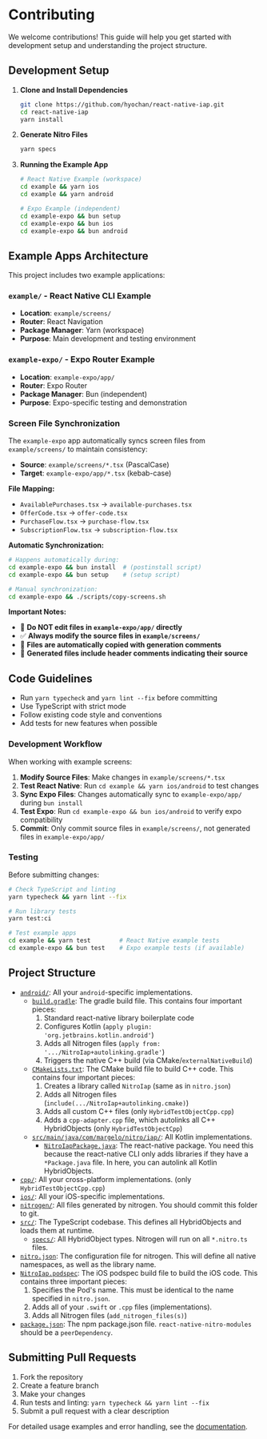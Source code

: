 # Contributing

We welcome contributions! This guide will help you get started with development setup and understanding the project structure.

## Development Setup

1. **Clone and Install Dependencies**

   ```bash
   git clone https://github.com/hyochan/react-native-iap.git
   cd react-native-iap
   yarn install
   ```

2. **Generate Nitro Files**

   ```bash
   yarn specs
   ```

3. **Running the Example App**

   ```bash
   # React Native Example (workspace)
   cd example && yarn ios
   cd example && yarn android

   # Expo Example (independent)
   cd example-expo && bun setup
   cd example-expo && bun ios
   cd example-expo && bun android
   ```

## Example Apps Architecture

This project includes two example applications:

### `example/` - React Native CLI Example

- **Location**: `example/screens/`
- **Router**: React Navigation
- **Package Manager**: Yarn (workspace)
- **Purpose**: Main development and testing environment

### `example-expo/` - Expo Router Example

- **Location**: `example-expo/app/`
- **Router**: Expo Router
- **Package Manager**: Bun (independent)
- **Purpose**: Expo-specific testing and demonstration

### Screen File Synchronization

The `example-expo` app automatically syncs screen files from `example/screens/` to maintain consistency:

- **Source**: `example/screens/*.tsx` (PascalCase)
- **Target**: `example-expo/app/*.tsx` (kebab-case)

**File Mapping:**

- `AvailablePurchases.tsx` → `available-purchases.tsx`
- `OfferCode.tsx` → `offer-code.tsx`
- `PurchaseFlow.tsx` → `purchase-flow.tsx`
- `SubscriptionFlow.tsx` → `subscription-flow.tsx`

**Automatic Synchronization:**

```bash
# Happens automatically during:
cd example-expo && bun install  # (postinstall script)
cd example-expo && bun setup    # (setup script)

# Manual synchronization:
cd example-expo && ./scripts/copy-screens.sh
```

**Important Notes:**

- 🚨 **Do NOT edit files in `example-expo/app/` directly**
- ✅ **Always modify the source files in `example/screens/`**
- 🔄 **Files are automatically copied with generation comments**
- 📝 **Generated files include header comments indicating their source**

## Code Guidelines

- Run `yarn typecheck` and `yarn lint --fix` before committing
- Use TypeScript with strict mode
- Follow existing code style and conventions
- Add tests for new features when possible

### Development Workflow

When working with example screens:

1. **Modify Source Files**: Make changes in `example/screens/*.tsx`
2. **Test React Native**: Run `cd example && yarn ios/android` to test changes
3. **Sync Expo Files**: Changes automatically sync to `example-expo/app/` during `bun install`
4. **Test Expo**: Run `cd example-expo && bun ios/android` to verify expo compatibility
5. **Commit**: Only commit source files in `example/screens/`, not generated files in `example-expo/app/`

### Testing

Before submitting changes:

```bash
# Check TypeScript and linting
yarn typecheck && yarn lint --fix

# Run library tests
yarn test:ci

# Test example apps
cd example && yarn test        # React Native example tests
cd example-expo && bun test    # Expo example tests (if available)
```

## Project Structure

- [`android/`](android): All your `android`-specific implementations.
  - [`build.gradle`](android/build.gradle): The gradle build file. This contains four important pieces:
    1. Standard react-native library boilerplate code
    2. Configures Kotlin (`apply plugin: 'org.jetbrains.kotlin.android'`)
    3. Adds all Nitrogen files (`apply from: '.../NitroIap+autolinking.gradle'`)
    4. Triggers the native C++ build (via CMake/`externalNativeBuild`)
  - [`CMakeLists.txt`](android/CMakeLists.txt): The CMake build file to build C++ code. This contains four important pieces:
    1. Creates a library called `NitroIap` (same as in `nitro.json`)
    2. Adds all Nitrogen files (`include(.../NitroIap+autolinking.cmake)`)
    3. Adds all custom C++ files (only `HybridTestObjectCpp.cpp`)
    4. Adds a `cpp-adapter.cpp` file, which autolinks all C++ HybridObjects (only `HybridTestObjectCpp`)
  - [`src/main/java/com/margelo/nitro/iap/`](android/src/main/java/com/margelo/nitro/iap/): All Kotlin implementations.
    - [`NitroIapPackage.java`](android/src/main/java/com/margelo/nitro/iap/NitroIapPackage.java): The react-native package. You need this because the react-native CLI only adds libraries if they have a `*Package.java` file. In here, you can autolink all Kotlin HybridObjects.
- [`cpp/`](cpp): All your cross-platform implementations. (only `HybridTestObjectCpp.cpp`)
- [`ios/`](ios): All your iOS-specific implementations.
- [`nitrogen/`](nitrogen): All files generated by nitrogen. You should commit this folder to git.
- [`src/`](src): The TypeScript codebase. This defines all HybridObjects and loads them at runtime.
  - [`specs/`](src/specs): All HybridObject types. Nitrogen will run on all `*.nitro.ts` files.
- [`nitro.json`](nitro.json): The configuration file for nitrogen. This will define all native namespaces, as well as the library name.
- [`NitroIap.podspec`](NitroIap.podspec): The iOS podspec build file to build the iOS code. This contains three important pieces:
  1. Specifies the Pod's name. This must be identical to the name specified in `nitro.json`.
  2. Adds all of your `.swift` or `.cpp` files (implementations).
  3. Adds all Nitrogen files (`add_nitrogen_files(s)`)
- [`package.json`](package.json): The npm package.json file. `react-native-nitro-modules` should be a `peerDependency`.

## Submitting Pull Requests

1. Fork the repository
2. Create a feature branch
3. Make your changes
4. Run tests and linting: `yarn typecheck && yarn lint --fix`
5. Submit a pull request with a clear description

For detailed usage examples and error handling, see the [documentation](https://hyochan.github.io/react-native-iap).
